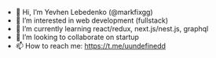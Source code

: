 - 👋 Hi, I’m Yevhen Lebedenko (@markfixgg)
- 👀 I’m interested in web development (fullstack)
- 🌱 I’m currently learning react/redux, next.js/nest.js, graphql
- 💞️ I’m looking to collaborate on startup
- 📫 How to reach me: https://t.me/uundefinedd

<!---
markfixgg/markfixgg is a ✨ special ✨ repository because its `README.md` (this file) appears on your GitHub profile.
You can click the Preview link to take a look at your changes.
--->
